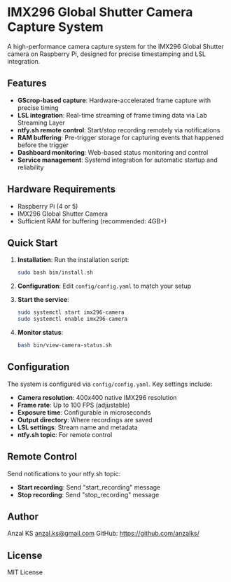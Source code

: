 # IMX296 Global Shutter Camera Capture System

A high-performance camera capture system for the IMX296 Global Shutter camera on Raspberry Pi, designed for precise timestamping and LSL integration.

## Features

- **GScrop-based capture**: Hardware-accelerated frame capture with precise timing
- **LSL integration**: Real-time streaming of frame timing data via Lab Streaming Layer
- **ntfy.sh remote control**: Start/stop recording remotely via notifications
- **RAM buffering**: Pre-trigger storage for capturing events that happened before the trigger
- **Dashboard monitoring**: Web-based status monitoring and control
- **Service management**: Systemd integration for automatic startup and reliability

## Hardware Requirements

- Raspberry Pi (4 or 5)
- IMX296 Global Shutter Camera
- Sufficient RAM for buffering (recommended: 4GB+)

## Quick Start

1. **Installation**: Run the installation script:
   ```bash
   sudo bash bin/install.sh
   ```

2. **Configuration**: Edit `config/config.yaml` to match your setup

3. **Start the service**:
   ```bash
   sudo systemctl start imx296-camera
   sudo systemctl enable imx296-camera
   ```

4. **Monitor status**:
   ```bash
   bash bin/view-camera-status.sh
   ```

## Configuration

The system is configured via `config/config.yaml`. Key settings include:

- **Camera resolution**: 400x400 native IMX296 resolution
- **Frame rate**: Up to 100 FPS (adjustable)
- **Exposure time**: Configurable in microseconds  
- **Output directory**: Where recordings are saved
- **LSL settings**: Stream name and metadata
- **ntfy.sh topic**: For remote control

## Remote Control

Send notifications to your ntfy.sh topic:
- **Start recording**: Send "start_recording" message
- **Stop recording**: Send "stop_recording" message

## Author

Anzal KS <anzal.ks@gmail.com>
GitHub: https://github.com/anzalks/

## License

MIT License 